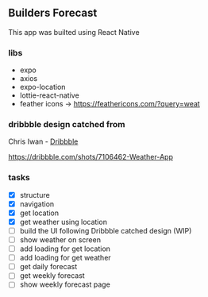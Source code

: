 ## Builders Forecast

This app was builted using React Native

### libs

- expo
- axios
- expo-location
- lottie-react-native
- feather icons -> https://feathericons.com/?query=weat

### dribbble design catched from

Chris Iwan - [Dribbble](https://dribbble.com/Chrisiwan)

https://dribbble.com/shots/7106462-Weather-App

### tasks

- [x] structure
- [x] navigation
- [x] get location
- [x] get weather using location
- [ ] build the UI following Dribbble catched design (WIP)
- [ ] show weather on screen
- [ ] add loading for get location
- [ ] add loading for get weather
- [ ] get daily forecast
- [ ] get weekly forecast
- [ ] show weekly forecast page
